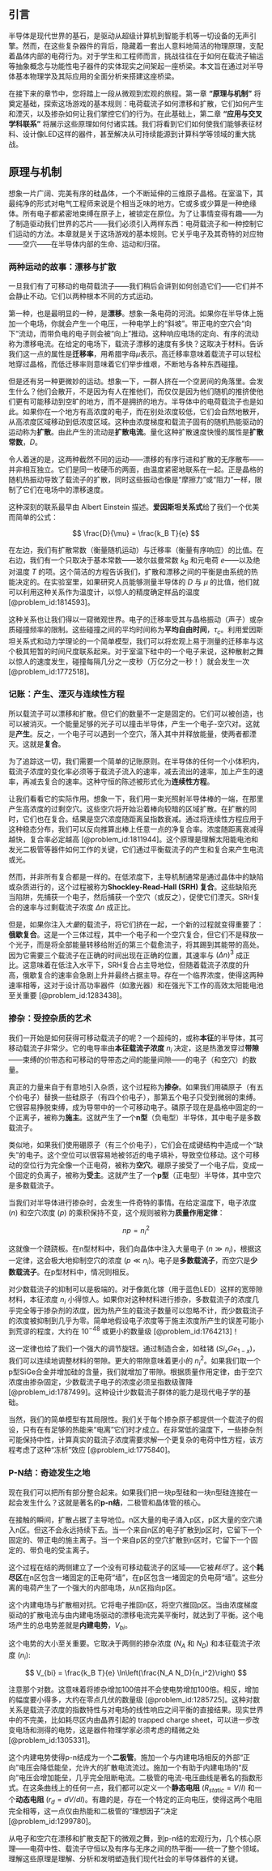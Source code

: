 ## 引言
半导体是现代世界的基石，是驱动从超级计算机到智能手机等一切设备的无声引擎。然而，在这些复杂器件的背后，隐藏着一套出人意料地简洁的物理原理，支配着晶体内部的电荷行为。对于学生和工程师而言，挑战往往在于如何在载流子输运等抽象概念与功能性电子器件的实体现实之间架起一座桥梁。本文旨在通过对半导体基本物理学及其际应用的全面分析来搭建这座桥梁。

在接下来的章节中，您将踏上一段从微观到宏观的旅程。第一章 **“原理与机制”** 将奠定基础，探索这场游戏的基本规则：电荷载流子如何漂移和扩散，它们如何产生和湮灭，以及掺杂如何让我们掌控它们的行为。在此基础上，第二章 **“应用与交叉学科联系”** 将展示这些原理如何付诸实践。我们将看到它们如何使我们能够表征材料、设计像LED这样的器件，甚至解决从可持续能源到计算科学等领域的重大挑战。

## 原理与机制

想象一片广阔、完美有序的硅晶体，一个不断延伸的三维原子晶格。在室温下，其最纯净的形式对电气工程师来说是个相当乏味的地方。它或多或少算是一种绝缘体。所有电子都紧密地束缚在原子上，被锁定在原位。为了让事情变得有趣——为了制造驱动我们世界的芯片——我们必须引入两样东西：电荷载流子和一种控制它们运动的方法。本章就是关于这场游戏的基本规则。它关乎电子及其奇特的对应物——空穴——在半导体内部的生命、运动和归宿。

### 两种运动的故事：漂移与扩散

一旦我们有了可移动的电荷载流子——我们稍后会讲到如何创造它们——它们并不会静止不动。它们以两种根本不同的方式运动。

第一种，也是最明显的一种，是**漂移**。想象一条电荷的河流。如果你在半导体上施加一个电场，你就会产生一个电压，一种电学上的“斜坡”。带正电的空穴会“向下”流动，而带负电的电子则会被“向上”推动。这种响应电场的定向、有序的流动称为漂移电流。在给定的电场下，载流子漂移的速度有多快？这取决于材料。告诉我们这一点的属性是**迁移率**，用希腊字母$\mu$表示。高迁移率意味着载流子可以轻松地穿过晶格，而低迁移率则意味着它们举步维艰，不断地与各种东西碰撞。

但是还有另一种更微妙的运动。想象一下，一群人挤在一个空房间的角落里。会发生什么？他们会散开，不是因为有人在推他们，而仅仅是因为他们随机的推挤使他们更有可能移动到空旷的地方，而不是拥挤的地方。半导体中的电荷载流子也是如此。如果你在一个地方有高浓度的电子，而在别处浓度较低，它们会自然地散开，从高浓度区域移动到低浓度区域。这种由浓度梯度和载流子固有的随机热能驱动的运动称为**扩散**。由此产生的流动是**扩散电流**。量化这种扩散速度快慢的属性是**扩散常数**，$D$。

令人着迷的是，这两种截然不同的运动——漂移的有序行进和扩散的无序散布——并非相互独立。它们是同一枚硬币的两面，由温度紧密地联系在一起。正是晶格的随机热振动导致了载流子的扩散，同时这些振动也像是“摩擦力”或“阻力”一样，限制了它们在电场中的漂移速度。

这种深刻的联系最早由 Albert Einstein 描述。**爱因斯坦关系式**给了我们一个优美而简单的公式：

$$
\frac{D}{\mu} = \frac{k_B T}{e}
$$

在左边，我们有扩散常数（衡量随机运动）与迁移率（衡量有序响应）的比值。在右边，我们有一个只取决于基本常数——玻尔兹曼常数 $k_B$ 和元电荷 $e$——以及绝对温度 $T$ 的项。这个简洁的方程告诉我们，扩散和漂移之间的平衡是由系统的热能决定的。在实验室里，如果研究人员能够测量半导体的 $D$ 与 $\mu$ 的比值，他们就可以利用这种关系作为温度计，以惊人的精度确定样品的温度 [@problem_id:1814593]。

这种关系也让我们得以一窥微观世界。电子的迁移率受其与晶格振动（声子）或杂质碰撞频率的限制。这些碰撞之间的平均时间称为**平均自由时间**，$\tau_c$。利用爱因斯坦关系式和动力学理论的一个简单模型，我们可以将宏观上易于测量的迁移率与这个极其短暂的时间尺度联系起来。对于室温下硅中的一个电子来说，这种散射之舞以惊人的速度发生，碰撞每隔几分之一皮秒（万亿分之一秒！）就会发生一次 [@problem_id:1772518]。

### 记账：产生、湮灭与连续性方程

所以载流子可以漂移和扩散。但它们的数量不一定是固定的。它们可以被创造，也可以被消灭。一个能量足够的光子可以撞击半导体，产生一个电子-空穴对。这就是**产生**。反之，一个电子可以遇到一个空穴，落入其中并释放能量，使两者都湮灭。这就是**复合**。

为了追踪这一切，我们需要一个简单的记账原则。在半导体的任何一个小体积内，载流子浓度的变化率必须等于载流子流入的速率，减去流出的速率，加上产生的速率，再减去复合的速率。这种守恒的陈述被形式化为**连续性方程**。

让我们看看它的实际作用。想象一下，我们用一束光照射半导体棒的一端，在那里产生高浓度的过剩空穴。这些空穴将开始沿着棒向较暗的区域扩散。在扩散的同时，它们也在复合。结果是空穴浓度随距离呈指数衰减。通过将连续性方程应用于这种稳态分布，我们可以反向推算出棒上任意一点的净复合率。浓度随距离衰减得越快，复合率必定越高 [@problem_id:1811944]。这个原理是理解太阳能电池和发光二极管等器件如何工作的关键，它们通过平衡载流子的产生和复合来产生电流或光。

然而，并非所有复合都是一样的。在低浓度下，主导机制通常是通过晶体中的缺陷或杂质进行的，这个过程被称为**Shockley-Read-Hall (SRH) 复合**。这些缺陷充当陷阱，先捕获一个电子，然后捕获一个空穴（或反之），促使它们湮灭。SRH复合的速率与过剩载流子浓度 $\Delta n$ 成正比。

但是，如果你注入*大量*的载流子，将它们挤在一起，一个新的过程就变得重要了：**俄歇复合**。这是一个三体过程，其中一个电子和一个空穴复合，但它们不是释放一个光子，而是将全部能量转移给附近的第三个载愈流子，将其踢到其能带的高处。因为它需要三个载流子在正确的时间出现在正确的位置，其速率与 $(\Delta n)^3$ 成正比。这意味着在低注入水平下，SRH复合占主导地位，但随着载流子浓度的升高，俄歇复合的速率会急剧上升并最终占据主导。存在一个临界浓度，使得这两种速率相等，这对于设计高功率器件（如激光器）和在强光下工作的高效太阳能电池至关重要 [@problem_id:1283438]。

### 掺杂：受控杂质的艺术

我们一开始是如何获得可移动载流子的呢？一个超纯的，或称**本征**的半导体，其可移动载流子非常少。它的电导率由**本征载流子浓度** $n_i$ 决定，这是热激发穿过**带隙**——束缚的价带态和可移动的导带态之间的能量间隙——的电子（和空穴）的数量。

真正的力量来自于有意地引入杂质，这个过程称为**掺杂**。如果我们用磷原子（有五个价电子）替换一些硅原子（有四个价电子），那第五个电子只受到微弱的束缚。它很容易挣脱束缚，成为导带中的一个可移动电子。磷原子现在是晶格中固定的一个正离子，被称为**施主**。这就产生了一个**n型**（负电型）半导体，其中电子是多数载流子。

类似地，如果我们使用硼原子（有三个价电子），它们会在成键结构中造成一个“缺失”的电子。这个空位可以很容易地被邻近的电子填补，导致空位移动。这个可移动的空位行为完全像一个正电荷，被称为**空穴**。硼原子接受了一个电子后，变成一个固定的负离子，被称为**受主**。这就产生了一个**p型**（正电型）半导体，其中空穴是多数载流子。

当我们对半导体进行掺杂时，会发生一件奇特的事情。在给定温度下，电子浓度 ($n$) 和空穴浓度 ($p$) 的乘积保持不变，这个规则被称为**质量作用定律**：

$$
np = n_i^2
$$

这就像一个跷跷板。在n型材料中，我们向晶体中注入大量电子 ($n \gg n_i$)，根据这一定律，这会极大地抑制空穴的浓度 ($p \ll n_i$)。电子是**多数载流子**，而空穴是**少数载流子**。在p型材料中，情况则相反。

对少数载流子的抑制可以是极端的。对于像氮化镓（用于蓝色LED）这样的宽带隙材料，本征浓度 $n_i$ 小得惊人。如果你对这种材料进行掺杂，多数载流子的浓度几乎完全等于掺杂剂的浓度，因为热产生的载流子数量可以忽略不计，而少数载流子的浓度被抑制到几乎为零。简单地假设电子浓度等于施主浓度所产生的误差可能小到荒谬的程度，大约在 $10^{-48}$ 或更小的数量级 [@problem_id:1764213]！

这一定律也给了我们一个强大的调节旋钮。通过制造合金，如硅锗 ($Si_{x}Ge_{1-x}$)，我们可以连续地调整材料的带隙。更大的带隙意味着更小的 $n_i^2$。如果我们取一个p型SiGe合金并增加硅的含量，我们就增加了带隙。根据质量作用定律，由于空穴浓度由掺杂固定，少数载流子电子的浓度必须呈指数级骤降 [@problem_id:1787499]。这种设计少数载流子群体的能力是现代电子学的基础。

当然，我们的简单模型有其局限性。我们关于每个掺杂原子都提供一个载流子的假设，只有在有足够的热能来“电离”它们时才成立。在非常低的温度下，一些掺杂剂可能保持中性，计算真实的载流子浓度需要求解一个更复杂的电荷中性方程，该方程考虑了这种“冻析”效应 [@problem_id:1775840]。

### P-N结：奇迹发生之地

现在我们可以把所有部分整合起来。如果我们把一块p型硅和一块n型硅连接在一起会发生什么？这就是著名的**p-n结**，二极管和晶体管的核心。

在接触的瞬间，扩散占据了主导地位。n区大量的电子涌入p区，p区大量的空穴涌入n区。但这不会永远持续下去。当一个来自n区的电子扩散到p区时，它留下一个固定的、带正电的施主离子。当一个来自p区的空穴扩散到n区时，它留下一个固定的、带负电的受主离子。

这个过程在结的两侧建立了一个没有可移动载流子的区域——它被*耗尽*了。这个**耗尽区**在n区包含一堵固定的正电荷“墙”，在p区包含一堵固定的负电荷“墙”。这些分离的电荷产生了一个强大的内部电场，从n区指向p区。

这个内建电场与扩散相对抗。它将电子推回n区，将空穴推回p区。当由浓度梯度驱动的扩散电流与由内建电场驱动的漂移电流完美平衡时，就达到了平衡。这个电场产生的总电势差就是**内建电势**，$V_{bi}$。

这个电势的大小至关重要。它取决于两侧的掺杂浓度 ($N_A$ 和 $N_D$) 和本征载流子浓度 ($n_i$):

$$
V_{bi} = \frac{k_B T}{e} \ln\left(\frac{N_A N_D}{n_i^2}\right)
$$

注意那个对数。这意味着将掺杂增加100倍并不会使电势增加100倍。相反，增加的幅度要小得多，大约在零点几伏的数量级 [@problem_id:1285725]。这种对数关系是载流子浓度的指数特性与对电场的线性响应之间平衡的直接结果。现实世界中的不完美，比如耗尽区内由晶界引起的 trapped charge sheet，可以进一步改变电场和测得的电势，这是器件物理学家必须考虑的精微之处 [@problem_id:1305331]。

这个内建电势使得p-n结成为一个**二极管**。施加一个与内建电场相反的外部“正向”电压会降低能垒，允许大的扩散电流流过。施加一个有助于内建电场的“反向”电压会增加能垒，几乎完全阻断电流。二极管的电流-电压曲线是著名的指数形式。在这条曲线上的任何一点，我们都可以定义一个**静态电阻** ($R_{static} = V/I$) 和一个**动态电阻** ($r_d = dV/dI$)。有趣的是，存在一个特定的正向电压，使得这两个电阻完全相等，这一点仅由热能和二极管的“理想因子”决定 [@problem_id:1299780]。

从电子和空穴在漂移和扩散支配下的微观之舞，到p-n结的宏观行为，几个核心原理——电荷中性、载流子守恒以及有序与无序之间的热平衡——统一了整个领域。理解这些原理是理解、分析和发明塑造我们现代社会的半导体器件的关键。

